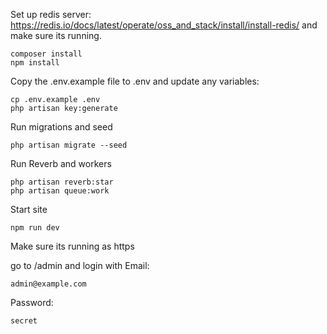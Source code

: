 Set up redis server: https://redis.io/docs/latest/operate/oss_and_stack/install/install-redis/
and make sure its running.

```
composer install 
npm install
```


Copy the .env.example file to .env
and update any variables:
```
cp .env.example .env
php artisan key:generate
```


Run migrations and seed
```
php artisan migrate --seed 
```

Run Reverb and workers
```
php artisan reverb:star 
php artisan queue:work
```

Start site
```
npm run dev
```

Make sure its running as https


go to /admin and
login with
Email:
```
admin@example.com
```
Password:
```
secret
```
